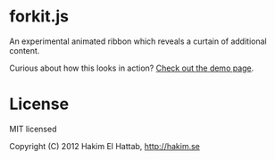 # forkit.js

An experimental animated ribbon which reveals a curtain of additional content.

Curious about how this looks in action? [Check out the demo page](http://lab.hakim.se/forkit-js/).

# License

MIT licensed

Copyright (C) 2012 Hakim El Hattab, http://hakim.se